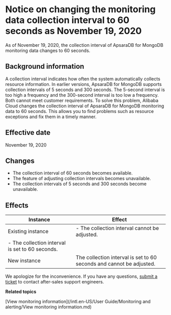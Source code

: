 # Notice on changing the monitoring data collection interval to 60 seconds as November 19, 2020

As of November 19, 2020, the collection interval of ApsaraDB for MongoDB monitoring data changes to 60 seconds.

## Background information

A collection interval indicates how often the system automatically collects resource information. In earlier versions, ApsaraDB for MongoDB supports collection intervals of 5 seconds and 300 seconds. The 5-second interval is too high a frequency and the 300-second interval is too low a frequency. Both cannot meet customer requirements. To solve this problem, Alibaba Cloud changes the collection interval of ApsaraDB for MongoDB monitoring data to 60 seconds. This allows you to find problems such as resource exceptions and fix them in a timely manner.

## Effective date

November 19, 2020

## Changes

-   The collection interval of 60 seconds becomes available.
-   The feature of adjusting collection intervals becomes unavailable.
-   The collection intervals of 5 seconds and 300 seconds become unavailable.

## Effects

|Instance|Effect|
|--------|------|
|Existing instance|-   The collection interval cannot be adjusted.
-   The collection interval is set to 60 seconds. |
|New instance|The collection interval is set to 60 seconds and cannot be adjusted.|

We apologize for the inconvenience. If you have any questions, [submit a ticket](https://selfservice.console.aliyun.com/ticket/category/dds/today) to contact after-sales support engineers.

**Related topics**  


[View monitoring information](/intl.en-US/User Guide/Monitoring and alerting/View monitoring information.md)

